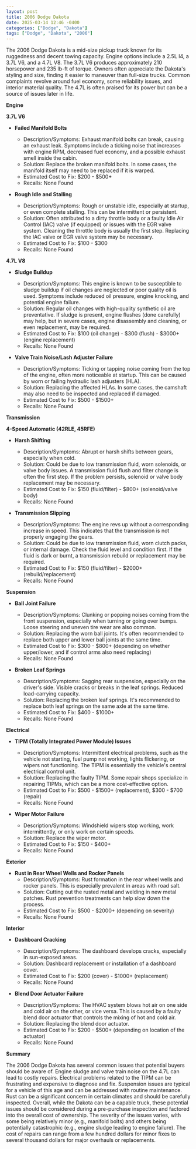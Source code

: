 ```yaml
---
layout: post
title: 2006 Dodge Dakota
date: 2025-03-14 12:46 -0400
categories: ["Dodge", "Dakota"]
tags: ["Dodge", "Dakota", "2006"]
---
```

The 2006 Dodge Dakota is a mid-size pickup truck known for its ruggedness and decent towing capacity. Engine options include a 2.5L I4, a 3.7L V6, and a 4.7L V8. The 3.7L V6 produces approximately 210 horsepower and 235 lb-ft of torque. Owners often appreciate the Dakota's styling and size, finding it easier to maneuver than full-size trucks. Common complaints revolve around fuel economy, some reliability issues, and interior material quality. The 4.7L is often praised for its power but can be a source of issues later in life.

**Engine**

**3.7L V6**

*   **Failed Manifold Bolts**
    *   Description/Symptoms: Exhaust manifold bolts can break, causing an exhaust leak. Symptoms include a ticking noise that increases with engine RPM, decreased fuel economy, and a possible exhaust smell inside the cabin.
    *   Solution: Replace the broken manifold bolts. In some cases, the manifold itself may need to be replaced if it is warped.
    *   Estimated Cost to Fix: $200 - $500+
    *   Recalls: None Found

*   **Rough Idle and Stalling**
    *   Description/Symptoms: Rough or unstable idle, especially at startup, or even complete stalling. This can be intermittent or persistent.
    *   Solution: Often attributed to a dirty throttle body or a faulty Idle Air Control (IAC) valve (if equipped) or issues with the EGR valve system. Cleaning the throttle body is usually the first step. Replacing the IAC valve or EGR valve system may be necessary.
    *   Estimated Cost to Fix: $100 - $300
    *   Recalls: None Found

**4.7L V8**

*   **Sludge Buildup**
    *   Description/Symptoms: This engine is known to be susceptible to sludge buildup if oil changes are neglected or poor quality oil is used. Symptoms include reduced oil pressure, engine knocking, and potential engine failure.
    *   Solution: Regular oil changes with high-quality synthetic oil are preventative. If sludge is present, engine flushes (done carefully) may help, but in severe cases, engine disassembly and cleaning, or even replacement, may be required.
    *   Estimated Cost to Fix: $100 (oil change) - $300 (flush) - $3000+ (engine replacement)
    *   Recalls: None Found

*   **Valve Train Noise/Lash Adjuster Failure**
    *   Description/Symptoms: Ticking or tapping noise coming from the top of the engine, often more noticeable at startup. This can be caused by worn or failing hydraulic lash adjusters (HLA).
    *   Solution: Replacing the affected HLAs. In some cases, the camshaft may also need to be inspected and replaced if damaged.
    *   Estimated Cost to Fix: $500 - $1500+
    *   Recalls: None Found

**Transmission**

**4-Speed Automatic (42RLE, 45RFE)**

*   **Harsh Shifting**
    *   Description/Symptoms: Abrupt or harsh shifts between gears, especially when cold.
    *   Solution: Could be due to low transmission fluid, worn solenoids, or valve body issues. A transmission fluid flush and filter change is often the first step. If the problem persists, solenoid or valve body replacement may be necessary.
    *   Estimated Cost to Fix: $150 (fluid/filter) - $800+ (solenoid/valve body)
    *   Recalls: None Found

*   **Transmission Slipping**
    *   Description/Symptoms: The engine revs up without a corresponding increase in speed. This indicates that the transmission is not properly engaging the gears.
    *   Solution: Could be due to low transmission fluid, worn clutch packs, or internal damage. Check the fluid level and condition first. If the fluid is dark or burnt, a transmission rebuild or replacement may be required.
    *   Estimated Cost to Fix: $150 (fluid/filter) - $2000+ (rebuild/replacement)
    *   Recalls: None Found

**Suspension**

*   **Ball Joint Failure**
    *   Description/Symptoms: Clunking or popping noises coming from the front suspension, especially when turning or going over bumps. Loose steering and uneven tire wear are also common.
    *   Solution: Replacing the worn ball joints. It's often recommended to replace both upper and lower ball joints at the same time.
    *   Estimated Cost to Fix: $300 - $800+ (depending on whether upper/lower, and if control arms also need replacing)
    *   Recalls: None Found

*   **Broken Leaf Springs**
    *   Description/Symptoms: Sagging rear suspension, especially on the driver's side. Visible cracks or breaks in the leaf springs. Reduced load-carrying capacity.
    *   Solution: Replacing the broken leaf springs. It's recommended to replace both leaf springs on the same axle at the same time.
    *   Estimated Cost to Fix: $400 - $1000+
    *   Recalls: None Found

**Electrical**

*   **TIPM (Totally Integrated Power Module) Issues**
    *   Description/Symptoms: Intermittent electrical problems, such as the vehicle not starting, fuel pump not working, lights flickering, or wipers not functioning. The TIPM is essentially the vehicle's central electrical control unit.
    *   Solution: Replacing the faulty TIPM. Some repair shops specialize in repairing TIPMs, which can be a more cost-effective option.
    *   Estimated Cost to Fix: $500 - $1500+ (replacement), $300 - $700 (repair)
    *   Recalls: None Found

*   **Wiper Motor Failure**
    *   Description/Symptoms: Windshield wipers stop working, work intermittently, or only work on certain speeds.
    *   Solution: Replace the wiper motor.
    *   Estimated Cost to Fix: $150 - $400+
    *   Recalls: None Found

**Exterior**

*   **Rust in Rear Wheel Wells and Rocker Panels**
    *   Description/Symptoms: Rust formation in the rear wheel wells and rocker panels. This is especially prevalent in areas with road salt.
    *   Solution: Cutting out the rusted metal and welding in new metal patches. Rust prevention treatments can help slow down the process.
    *   Estimated Cost to Fix: $500 - $2000+ (depending on severity)
    *   Recalls: None Found

**Interior**

*   **Dashboard Cracking**
    *   Description/Symptoms: The dashboard develops cracks, especially in sun-exposed areas.
    *   Solution: Dashboard replacement or installation of a dashboard cover.
    *   Estimated Cost to Fix: $200 (cover) - $1000+ (replacement)
    *   Recalls: None Found

*   **Blend Door Actuator Failure**
    *   Description/Symptoms: The HVAC system blows hot air on one side and cold air on the other, or vice versa. This is caused by a faulty blend door actuator that controls the mixing of hot and cold air.
    *   Solution: Replacing the blend door actuator.
    *   Estimated Cost to Fix: $200 - $500+ (depending on location of the actuator)
    *   Recalls: None Found

**Summary**

The 2006 Dodge Dakota has several common issues that potential buyers should be aware of. Engine sludge and valve train noise on the 4.7L can lead to costly repairs. Electrical problems related to the TIPM can be frustrating and expensive to diagnose and fix. Suspension issues are typical for a vehicle of this age and can be addressed with routine maintenance. Rust can be a significant concern in certain climates and should be carefully inspected. Overall, while the Dakota can be a capable truck, these potential issues should be considered during a pre-purchase inspection and factored into the overall cost of ownership. The severity of the issues varies, with some being relatively minor (e.g., manifold bolts) and others being potentially catastrophic (e.g., engine sludge leading to engine failure). The cost of repairs can range from a few hundred dollars for minor fixes to several thousand dollars for major overhauls or replacements.

